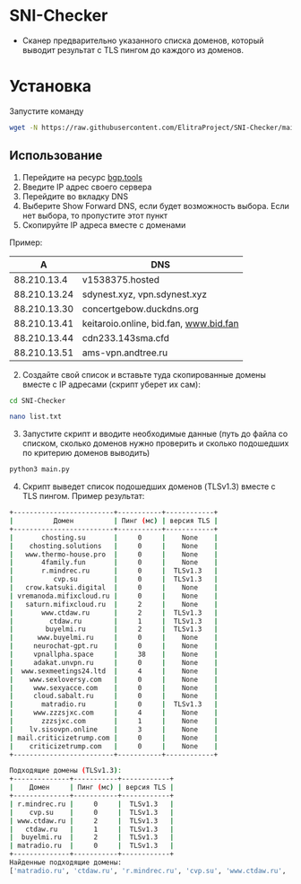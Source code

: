 
# SNI-Checker

 - Сканер предварительно указанного списка доменов, который выводит результат с TLS пингом до каждого из доменов.

# Установка

Запустите команду
```bash 
wget -N https://raw.githubusercontent.com/ElitraProject/SNI-Checker/main/run.sh && bash run.sh
```

## Использование

1. Перейдите на ресурс [bgp.tools](https://bgp.tools)
2. Введите IP адрес своего сервера
3. Перейдите во вкладку DNS
4. Выберите Show Forward DNS, если будет возможность выбора. Если нет выбора, то пропустите этот пункт
5. Скопируйте IP адреса вместе с доменами

Пример:
  

				
| A | DNS |
|--|--|
|  88.210.13.4| v1538375.hosted |
| 88.210.13.24	  | sdynest.xyz, vpn.sdynest.xyz |
|  88.210.13.30	 |   concertgebow.duckdns.org|
|  88.210.13.41	 | keitaroio.online, bid.fan, www.bid.fan |
|  88.210.13.44	 | cdn233.143sma.cfd |
| 88.210.13.51	  | ams-vpn.andtree.ru |

2. Создайте свой список и вставьте туда скопированные домены вместе с IP адресами (скрипт уберет их сам):
```bash
cd SNI-Checker
```
```bash
nano list.txt
```
3. Запустите скрипт и вводите необходимые данные (путь до файла со списком, сколько доменов нужно проверить и сколько подошедших по критерию доменов выводить)
```bash 
python3 main.py
```
4. Скрипт выведет список подошедших доменов (TLSv1.3) вместе с TLS пингом. 
Пример результат:
```bash
+-------------------------+-----------+------------+
|          Домен          | Пинг (мс) | версия TLS |
+-------------------------+-----------+------------+
|       chosting.su       |     0     |    None    |
|    chosting.solutions   |     0     |    None    |
|   www.thermo-house.pro  |     0     |    None    |
|       4family.fun       |     0     |    None    |
|       r.mindrec.ru      |     0     |  TLSv1.3   |
|          cvp.su         |     0     |  TLSv1.3   |
|   crow.katsuki.digital  |     0     |    None    |
| vremanoda.mifixcloud.ru |     0     |    None    |
|   saturn.mifixcloud.ru  |     2     |    None    |
|       www.ctdaw.ru      |     2     |  TLSv1.3   |
|         ctdaw.ru        |     1     |  TLSv1.3   |
|        buyelmi.ru       |     2     |  TLSv1.3   |
|      www.buyelmi.ru     |     0     |    None    |
|     neurochat-gpt.ru    |     0     |    None    |
|     vpnallpha.space     |     38    |    None    |
|     adakat.unvpn.ru     |     0     |    None    |
|  www.sexmeetings24.ltd  |     4     |    None    |
|    www.sexloversy.com   |     0     |    None    |
|     www.sexyacce.com    |     0     |    None    |
|     cloud.sabalt.ru     |     0     |    None    |
|       matradio.ru       |     0     |  TLSv1.3   |
|     www.zzzsjxc.com     |     4     |    None    |
|       zzzsjxc.com       |     1     |    None    |
|    lv.sisovpn.online    |     3     |    None    |
| mail.criticizetrump.com |     0     |    None    |
|    criticizetrump.com   |     0     |    None    |
+-------------------------+-----------+------------+

Подходящие домены (TLSv1.3):
+--------------+-----------+------------+
|    Домен     | Пинг (мс) | версия TLS |
+--------------+-----------+------------+
| r.mindrec.ru |     0     |  TLSv1.3   |
|    cvp.su    |     0     |  TLSv1.3   |
| www.ctdaw.ru |     2     |  TLSv1.3   |
|   ctdaw.ru   |     1     |  TLSv1.3   |
|  buyelmi.ru  |     2     |  TLSv1.3   |
| matradio.ru  |     0     |  TLSv1.3   |
+--------------+-----------+------------+
Найденные подходящие домены: 
['matradio.ru', 'ctdaw.ru', 'r.mindrec.ru', 'cvp.su', 'www.ctdaw.ru', 'buyelmi.ru']
```
